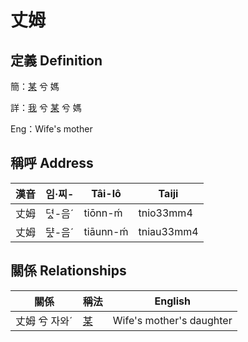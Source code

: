 # 丈姆
## 定義 Definition
簡：[某](member18.md) 兮 媽

詳：[我](member1.md) 兮 [某](member18.md) 兮 媽

Eng：Wife's mother

## 稱呼 Address

漢音 | 임·찌- | Tâi-lô | Taiji
--- | --- | --- | --- 
丈姆 | 뎌ᇫ-음ˊ | tiōnn-ḿ | tnio33mm4 
丈姆 | ᄃᆤᇫ-음ˊ | tiāunn-ḿ | tniau33mm4 


## 關係 Relationships

關係 | 稱法 | English
--- | --- | --- 
丈姆 兮 자와ˊ | [某](member18.md) | Wife's mother's daughter
